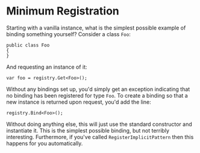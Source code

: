 # Minimum Registration
Starting with a vanilla instance, what is the simplest possible example of binding something yourself?  Consider a class `Foo`:

```
public class Foo 
{
}
```

And requesting an instance of it:

```
var foo = registry.Get<Foo>();
```

Without any bindings set up, you'd simply get an exception indicating that no binding has been registered for type `Foo`. To create a binding so that a new instance is returned upon request, you'd add the line:

```
registry.Bind<Foo>();
```

Without doing anything else, this will just use the standard constructor and instantiate it.  This is the simplest possible binding, but not terribly interesting.  Furthermore, if you've called `RegisterImplicitPattern` then this happens for you automatically. 